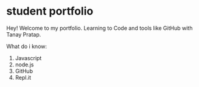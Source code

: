 # student portfolio
Hey! Welcome to my portfolio. Learning to Code and tools like GitHub with Tanay Pratap.

What do i know:
1. Javascript
1. node.js
1. GitHub
1. Repl.it